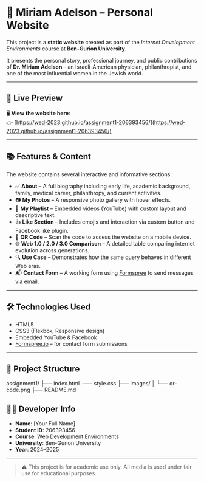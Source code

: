 # 🌟 Miriam Adelson – Personal Website

This project is a **static website** created as part of the _Internet Development Environments_ course at **Ben-Gurion University**.

It presents the personal story, professional journey, and public contributions of **Dr. Miriam Adelson** – an Israeli-American physician, philanthropist, and one of the most influential women in the Jewish world.

---

## 🔗 Live Preview

🖥️ **View the website here**:  
👉 [https://wed-2023.github.io/assignment1-206393456/](https://wed-2023.github.io/assignment1-206393456/)

---

## 📚 Features & Content

The website contains several interactive and informative sections:

- ✅ **About** – A full biography including early life, academic background, family, medical career, philanthropy, and current activities.
- 📷 **My Photos** – A responsive photo gallery with hover effects.
- 🎵 **My Playlist** – Embedded videos (YouTube) with custom layout and descriptive text.
- 👍 **Like Section** – Includes emojis and interaction via custom button and Facebook like plugin.
- 📱 **QR Code** – Scan the code to access the website on a mobile device.
- 🌐 **Web 1.0 / 2.0 / 3.0 Comparison** – A detailed table comparing internet evolution across generations.
- 🔍 **Use Case** – Demonstrates how the same query behaves in different Web eras.
- 📬 **Contact Form** – A working form using [Formspree](https://formspree.io) to send messages via email.

---

## 🛠️ Technologies Used

- HTML5  
- CSS3 (Flexbox, Responsive design)  
- Embedded YouTube & Facebook  
- [Formspree.io](https://formspree.io) – for contact form submissions  

---

## 📁 Project Structure

assignment1/ ├── index.html ├── style.css ├── images/ │ └── qr-code.png ├── README.md


## 👨‍💻 Developer Info

- **Name**: [Your Full Name]  
- **Student ID**: 206393456  
- **Course**: Web Development Environments  
- **University**: Ben-Gurion University  
- **Year**: 2024–2025  

---

> ⚠️ This project is for academic use only. All media is used under fair use for educational purposes.

